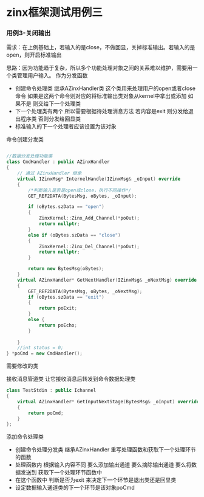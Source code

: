 # zinx框架测试用例三

### 用例3-关闭输出

需求：在上例基础上，若输入的是close，不做回显，关掉标准输出。若输入的是open，则开启标准输出

思路：因为功能趋于复杂，所以多个功能处理对象之间的关系难以维护，需要用一个类管理用户输入。 作为分发函数

- 创建命令处理类 继承AZinxHandler类 这个类用来处理用户的open或者close命令 如果是这两个命令则对应的将标准输出类对象从kernel中拿出或添加 如果不是 则交给下一个处理类
- 下一个处理类有两个 所以需要根据待处理消息方法 若内容是exit 则分发给退出程序类 否则分发给回显类
- 标准输入的下一个处理者应该设置为该对象



命令创建分发类

```c++

//数据分发处理功能类 
class CmdHandler : public AZinxHandler
{
	// 通过 AZinxHandler 继承
	virtual IZinxMsg* InternelHandle(IZinxMsg& _oInput) override
	{
		/*判断输入是否是open或close，执行不同操作*/
		GET_REF2DATA(BytesMsg, oBytes, _oInput);

		if (oBytes.szData == "open")
		{
			ZinxKernel::Zinx_Add_Channel(*poOut);
			return nullptr;
		}
		else if (oBytes.szData == "close")
		{
			ZinxKernel::Zinx_Del_Channel(*poOut);
			return nullptr;
		}

		return new BytesMsg(oBytes);
	}
	virtual AZinxHandler* GetNextHandler(IZinxMsg& _oNextMsg) override
	{
		GET_REF2DATA(BytesMsg, oBytes, _oNextMsg);
		if (oBytes.szData == "exit")
		{
			return poExit;
		}
		else {
			return poEcho;
		}
		
	}
	//int status = 0;
} *poCmd = new CmdHandler();
```

需要修改的类

接收消息管道类 让它接收消息后转发到命令数据处理类

```c++
class TestStdin : public Ichannel
{
    virtual AZinxHandler* GetInputNextStage(BytesMsg& _oInput) override
	{
		return poCmd;
	}
};
```



添加命令处理类

- 创建命令处理分发类 继承AZinxHandler 重写处理函数和获取下一个处理环节的函数
- 处理函数内 根据输入内容不同 要么添加输出通道 要么摘除输出通道 要么将数据发送到 获取下一个处理环节函数中 
-  在这个函数中 判断是否为exit  来决定下一个环节是退出类还是回显类
- 设定数据输入通道类的下一个环节是该对象poCmd






